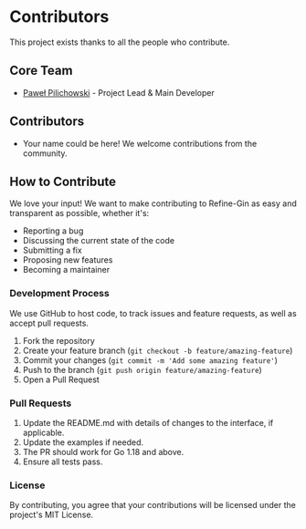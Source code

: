 # Contributors

This project exists thanks to all the people who contribute.

## Core Team

- [Paweł Pilichowski](https://github.com/suranig) - Project Lead & Main Developer

## Contributors

- Your name could be here! We welcome contributions from the community.

## How to Contribute

We love your input! We want to make contributing to Refine-Gin as easy and transparent as possible, whether it's:

- Reporting a bug
- Discussing the current state of the code
- Submitting a fix
- Proposing new features
- Becoming a maintainer

### Development Process

We use GitHub to host code, to track issues and feature requests, as well as accept pull requests.

1. Fork the repository
2. Create your feature branch (`git checkout -b feature/amazing-feature`)
3. Commit your changes (`git commit -m 'Add some amazing feature'`)
4. Push to the branch (`git push origin feature/amazing-feature`)
5. Open a Pull Request

### Pull Requests

1. Update the README.md with details of changes to the interface, if applicable.
2. Update the examples if needed.
3. The PR should work for Go 1.18 and above.
4. Ensure all tests pass.

### License

By contributing, you agree that your contributions will be licensed under the project's MIT License. 